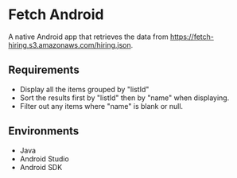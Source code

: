# Fetch Android
A native Android app that retrieves the data from https://fetch-hiring.s3.amazonaws.com/hiring.json.

## Requirements
* Display all the items grouped by "listId"
* Sort the results first by "listId" then by "name" when displaying.
* Filter out any items where "name" is blank or null.

## Environments
* Java
* Android Studio
* Android SDK


